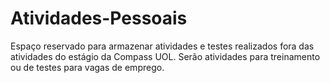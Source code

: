 # Atividades-Pessoais

Espaço reservado para armazenar atividades e testes realizados fora das atividades do estágio da Compass UOL.
Serão atividades para treinamento ou de testes para vagas de emprego.
